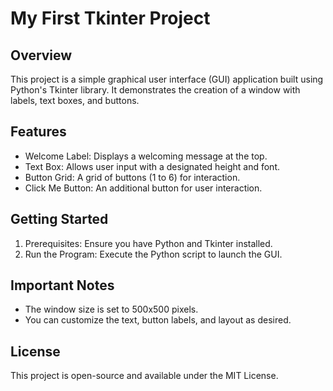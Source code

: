# My First Tkinter Project

## Overview
This project is a simple graphical user interface (GUI) application built using Python's Tkinter library. It demonstrates the creation of a window with labels, text boxes, and buttons.

## Features
- Welcome Label: Displays a welcoming message at the top.
- Text Box: Allows user input with a designated height and font.
- Button Grid: A grid of buttons (1 to 6) for interaction.
- Click Me Button: An additional button for user interaction.

## Getting Started
1. Prerequisites: Ensure you have Python and Tkinter installed.
2. Run the Program: Execute the Python script to launch the GUI.

## Important Notes
- The window size is set to 500x500 pixels.
- You can customize the text, button labels, and layout as desired.

## License
This project is open-source and available under the MIT License.
```
